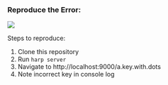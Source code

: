 ### Reproduce the Error: 

<img src="https://raw.githubusercontent.com/EdgeCaseBerg/EJEHardenberg.github.io/master/public/images/tech-blog/harpdotbug.jpg" >

Steps to reproduce:

1. Clone this repository
2. Run `harp server`
3. Navigate to http://localhost:9000/a.key.with.dots
4. Note incorrect key in console log
